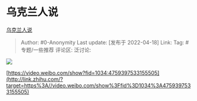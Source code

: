 # 乌克兰人说
[乌克兰人说](https://zhuanlan.zhihu.com/p/500388046)

> Author: #0-Anonymity
> Last update: [发布于 2022-04-18]
> Link:
> Tag: #专题/一些推荐
> 评论区:
> 泛讨论:

![](https://pic1.zhimg.com/80/v2-7119f4b3f16960cadaa3d81aad81cf92_1440w.webp?source=d16d100b)

[https://video.weibo.com/show?fid=1034:4759397533155505](http://link.zhihu.com/?target=https%3A//video.weibo.com/show%3Ffid%3D1034%3A4759397533155505)
